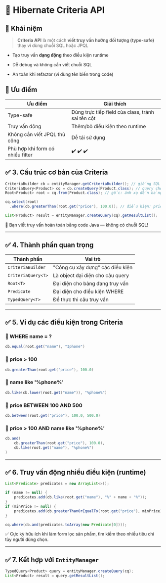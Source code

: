 # 🌱 Hibernate Criteria API

## 🕋 Khái niệm

> **Criteria API** là một cách **viết truy vấn hướng đối tượng (type-safe)** thay vì dùng chuỗi SQL hoặc JPQL

- Tạo truy vấn **dạng động** theo điều kiện runtime

- Dễ debug và không cần viết chuỗi SQL

- An toàn khi refactor (vì dùng tên biến trong code)

## 🛫 Ưu điểm

| Ưu điểm                          | Giải thích                                        |
| -------------------------------- | ------------------------------------------------- |
| Type-safe                        | Dùng trực tiếp field của class, tránh sai tên cột |
| Truy vấn động                    | Thêm/bỏ điều kiện theo runtime                    |
| Không cần viết JPQL thủ công     | Dễ tái sử dụng                                    |
| Phù hợp khi form có nhiều filter | ✔️ ✔️ ✔️                                          |

## ✅ 3. Cấu trúc cơ bản của Criteria

```java
CriteriaBuilder cb = entityManager.getCriteriaBuilder(); // giống SQL builder
CriteriaQuery<Product> cq = cb.createQuery(Product.class); // query cho entity Product
Root<Product> root = cq.from(Product.class); // gốc: ánh xạ đến bảng Product

cq.select(root)
  .where(cb.greaterThan(root.get("price"), 100.0)); // điều kiện: price > 100

List<Product> result = entityManager.createQuery(cq).getResultList();
```

📌 Bạn viết truy vấn hoàn toàn bằng code Java — không có chuỗi SQL!

---

## ✅ 4. Thành phần quan trọng

| Thành phần         | Vai trò                          |
| ------------------ | -------------------------------- |
| `CriteriaBuilder`  | "Công cụ xây dựng" các điều kiện |
| `CriteriaQuery<T>` | Là object đại diện cho câu query |
| `Root<T>`          | Đại diện cho bảng đang truy vấn  |
| `Predicate`        | Đại diện cho điều kiện WHERE     |
| `TypedQuery<T>`    | Để thực thi câu truy vấn         |

---

## ✅ 5. Ví dụ các điều kiện trong Criteria

### 📌 WHERE name = ?

```java
cb.equal(root.get("name"), "Iphone")
```

### 📌 price > 100

```java
cb.greaterThan(root.get("price"), 100.0)
```

### 📌 name like '%phone%'

```java
cb.like(cb.lower(root.get("name")), "%phone%")
```

### 📌 price BETWEEN 100 AND 500

```java
cb.between(root.get("price"), 100.0, 500.0)
```

### 📌 price > 100 AND name like '%phone%'

```java
cb.and(
    cb.greaterThan(root.get("price"), 100.0),
    cb.like(root.get("name"), "%phone%")
)
```

---

## ✅ 6. Truy vấn động nhiều điều kiện (runtime)

```java
List<Predicate> predicates = new ArrayList<>();

if (name != null) {
    predicates.add(cb.like(root.get("name"), "%" + name + "%"));
}
if (minPrice != null) {
    predicates.add(cb.greaterThanOrEqualTo(root.get("price"), minPrice));
}

cq.where(cb.and(predicates.toArray(new Predicate[0])));
```

✅ Cực kỳ hữu ích khi làm form lọc sản phẩm, tìm kiếm theo nhiều tiêu chí tùy người dùng chọn.

---

## ✅ 7. Kết hợp với `EntityManager`

```java
TypedQuery<Product> query = entityManager.createQuery(cq);
List<Product> result = query.getResultList();
```
